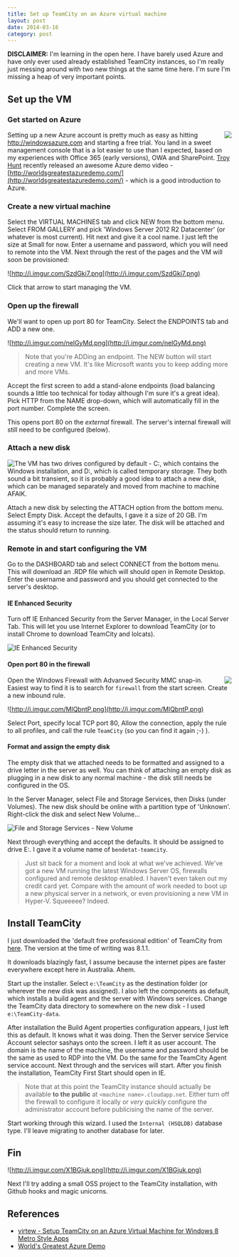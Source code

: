 ```yaml
---
title: Set up TeamCity on an Azure virtual machine
layout: post
date: 2014-03-16
category: post
---
```


**DISCLAIMER:** I'm learning in the open here. I have barely used Azure and have only ever used already established TeamCity instances, so I'm really just messing around with two new things at the same time here. I'm sure I'm missing a heap of very important points.


## Set up the VM


### Get started on Azure

<img src="http://i.imgur.com/AsSmaMo.png" style="float:right"/> Setting up a new Azure account is pretty much as easy as hitting <http://windowsazure.com> and starting a free trial. You land in a sweet management console that is a lot easier to use than I expected, based on my experiences with Office 365 (early versions), OWA and SharePoint. [Troy Hunt](http://www.troyhunt.com/) recently released an awesome Azure demo video - [http://worldsgreatestazuredemo.com/](http://worldsgreatestazuredemo.com/) - which is a good introduction to Azure.


### Create a new virtual machine

Select the VIRTUAL MACHINES tab and click NEW from the bottom menu. Select FROM GALLERY and pick 'Windows Server 2012 R2 Datacenter' (or whatever is most current). Hit next and give it a cool name. I just left the size at Small for now. Enter a username and password, which you will need to remote into the VM. Next through the rest of the pages and the VM will soon be provisioned:

![http://i.imgur.com/SzdGki7.png](http://i.imgur.com/SzdGki7.png)

Click that arrow to start managing the VM. 


### Open up the firewall

We'll want to open up port 80 for TeamCity. Select the ENDPOINTS tab and ADD a new one. 

![http://i.imgur.com/nelGyMd.png](http://i.imgur.com/nelGyMd.png)

> Note that you're ADDing an endpoint. The NEW button will start creating a new VM. It's like Microsoft wants you to keep adding more and more VMs.

Accept the first screen to add a stand-alone endpoints (load balancing sounds a little too technical for today although I'm sure it's a great idea). Pick HTTP from the NAME drop-down, which will automatically fill in the port number. Complete the screen.

This opens port 80 on the *external* firewall. The server's internal firewall will still need to be configured (below).


### Attach a new disk

<img src="http://i.imgur.com/4Znf3hr.png" style="float: left"/> The VM has two drives configured by default - C:, which contains the Windows installation, and D:, which is called temporary storage. They both sound a bit transient, so it is probably a good idea to attach a new disk, which can be managed separately and moved from machine to machine AFAIK. 
 
Attach a new disk by selecting the ATTACH option from the bottom menu. Select Empty Disk.  Accept the defaults, I gave it a size of 20 GB. I'm assuming it's easy to increase the size later. The disk will be attached and the status should return to running.


### Remote in and start configuring the VM

Go to the DASHBOARD tab and select CONNECT from the bottom menu. This will download an .RDP file which will should open in Remote Desktop. Enter the username and password and you should get connected to the server's desktop.


#### IE Enhanced Security
Turn off IE Enhanced Security from the Server Manager, in the Local Server Tab. This will let you use Internet Explorer to download TeamCity (or to install Chrome to download TeamCity and lolcats).

![IE Enhanced Security](http://i.imgur.com/N5ouyt1.png)


#### Open port 80 in the firewall

<img src="http://i.imgur.com/376xLMi.png" style="float:right"/> Open the Windows Firewall with Advanved Security MMC snap-in. Easiest way to find it is to search for `firewall` from the start screen. Create a new inbound rule.

![http://i.imgur.com/MlQbntP.png](http://i.imgur.com/MlQbntP.png)

Select Port, specify local TCP port 80, Allow the connection, apply the rule to all profiles, and call the rule `TeamCity` (so you can find it again ;-) ).


#### Format and assign the empty disk

The empty disk that we attached needs to be formatted and assigned to a drive letter in the server as well. You can think of attaching an empty disk as plugging in a new disk to any normal machine - the disk still needs be configured in the OS.

In the Server Manager, select File and Storage Services, then Disks (under Volumes). The new disk should be online with a partition type of 'Unknown'. Right-click the disk and select New Volume...

![File and Storage Services - New Volume](http://i.imgur.com/vgarRGg.png)

Next through everything and accept the defaults. It should be assigned to drive E:. I gave it a volume name of `bendetat-teamcity`.

> Just sit back for a moment and look at what we've achieved. We've got a new VM running the latest Windows Server OS, firewalls configured and remote desktop enabled. I haven't even taken out my credit card yet. Compare with the amount of work needed to boot up a new physical server in a network, or even provisioning a new VM in Hyper-V. Squeeeee? Indeed.


## Install TeamCity

I just downloaded the 'default free professional edition' of TeamCity from [here](http://www.jetbrains.com/teamcity/download/). The version at the time of writing was 8.1.1.

It downloads blazingly fast, I assume because the internet pipes are faster everywhere except here in Australia. Ahem.

Start up the installer. Select `e:\TeamCity` as the destination folder (or wherever the new disk was assigned). I also left the components as default, which installs a build agent and the server with Windows services. Change the TeamCity data directory to somewhere on the new disk - I used `e:\TeamCity-data`.

After installation the Build Agent properties configuration appears, I just left this as default. It knows what it was doing. Then the Server service Service Account selector sashays onto the screen. I left it as user account. The domain is the name of the machine, the username and password should be the same as used to RDP into the VM. Do the same for the TeamCity Agent service account. Next through and the services will start. After you finish the installation, TeamCity First Start should open in IE.

> Note that at this point the TeamCity instance should actually be available **to the public** at `<machine name>.cloudapp.net`. Either turn off the firewall to configure it locally or _very quickly_ configure the administrator account before publicising the name of the server.

Start working through this wizard. I used the `Internal (HSQLDB)` database type. I'll leave migrating to another database for later.

## Fin

![http://i.imgur.com/X1BGjuk.png](http://i.imgur.com/X1BGjuk.png)

Next I'll try adding a small OSS project to the TeamCity installation, with Github hooks and magic unicorns.


## References

- [virtew - Setup TeamCity on an Azure Virtual Machine for Windows 8 Metro Style Apps](http://blog.virtew.com/2012/08/18/setup-teamcity-on-an-azure-virtual-machine-for-windows-8-metro-style-apps/)
- [World's Greatest Azure Demo](http://worldsgreatestazuredemo.com/)